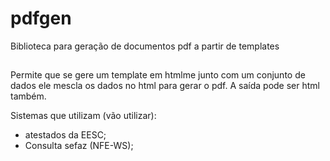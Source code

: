 # pdfgen
Biblioteca para geração de documentos pdf a partir de templates

## 
Permite que se gere um template em htmlme junto com um conjunto de dados ele mescla os dados no html para gerar o pdf.
A saída pode ser html também.



Sistemas que utilizam (vão utilizar):
- atestados da EESC;
- Consulta sefaz (NFE-WS);
